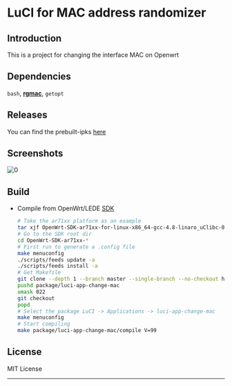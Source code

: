LuCI for MAC address randomizer
===============================

## Introduction
This is a project for changing the interface MAC on Openwrt

## Dependencies
`bash`, **[rgmac][]**, `getopt`

## Releases
You can find the prebuilt-ipks [here](https://fantastic-packages.github.io/packages/)

## Screenshots
![0](https://user-images.githubusercontent.com/7929014/198278355-37d684df-64c0-427e-93b0-0bb2d375f27a.png)

## Build

 - Compile from OpenWrt/LEDE [SDK][]

   ``` bash
   # Take the ar71xx platform as an example
   tar xjf OpenWrt-SDK-ar71xx-for-linux-x86_64-gcc-4.8-linaro_uClibc-0.9.33.2.tar.bz2
   # Go to the SDK root dir
   cd OpenWrt-SDK-ar71xx-*
   # First run to generate a .config file
   make menuconfig
   ./scripts/feeds update -a
   ./scripts/feeds install -a
   # Get Makefile
   git clone --depth 1 --branch master --single-branch --no-checkout https://github.com/muink/luci-app-change-mac.git package/luci-app-change-mac
   pushd package/luci-app-change-mac
   umask 022
   git checkout
   popd
   # Select the package LuCI -> Applications -> luci-app-change-mac
   make menuconfig
   # Start compiling
   make package/luci-app-change-mac/compile V=99
   ```

## License
MIT License

----------

  [rgmac]: https://github.com/muink/openwrt-rgmac
  [SDK]: http://wiki.openwrt.org/doc/howto/obtain.firmware.sdk
